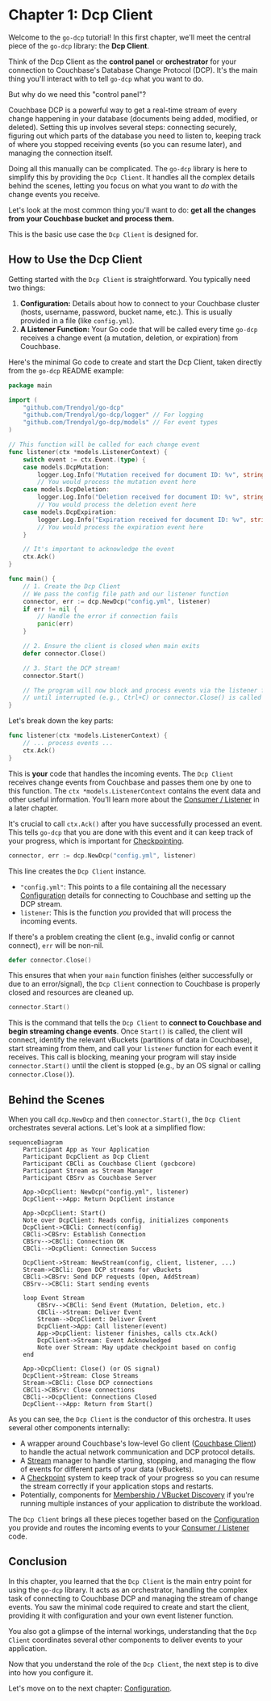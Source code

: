 # Chapter 1: Dcp Client

Welcome to the `go-dcp` tutorial! In this first chapter, we'll meet the central piece of the `go-dcp` library: the **Dcp Client**.

Think of the Dcp Client as the **control panel** or **orchestrator** for your connection to Couchbase's Database Change Protocol (DCP). It's the main thing you'll interact with to tell `go-dcp` what you want to do.

But why do we need this "control panel"?

Couchbase DCP is a powerful way to get a real-time stream of every change happening in your database (documents being added, modified, or deleted). Setting this up involves several steps: connecting securely, figuring out which parts of the database you need to listen to, keeping track of where you stopped receiving events (so you can resume later), and managing the connection itself.

Doing all this manually can be complicated. The `go-dcp` library is here to simplify this by providing the `Dcp Client`. It handles all the complex details behind the scenes, letting you focus on what you want to *do* with the change events you receive.

Let's look at the most common thing you'll want to do: **get all the changes from your Couchbase bucket and process them.**

This is the basic use case the `Dcp Client` is designed for.

## How to Use the Dcp Client

Getting started with the `Dcp Client` is straightforward. You typically need two things:

1.  **Configuration:** Details about how to connect to your Couchbase cluster (hosts, username, password, bucket name, etc.). This is usually provided in a file (like `config.yml`).
2.  **A Listener Function:** Your Go code that will be called every time `go-dcp` receives a change event (a mutation, deletion, or expiration) from Couchbase.

Here's the minimal Go code to create and start the Dcp Client, taken directly from the `go-dcp` README example:

```go
package main

import (
	"github.com/Trendyol/go-dcp"
	"github.com/Trendyol/go-dcp/logger" // For logging
	"github.com/Trendyol/go-dcp/models" // For event types
)

// This function will be called for each change event
func listener(ctx *models.ListenerContext) {
	switch event := ctx.Event.(type) {
	case models.DcpMutation:
		logger.Log.Info("Mutation received for document ID: %v", string(event.Key))
		// You would process the mutation event here
	case models.DcpDeletion:
		logger.Log.Info("Deletion received for document ID: %v", string(event.Key))
		// You would process the deletion event here
	case models.DcpExpiration:
		logger.Log.Info("Expiration received for document ID: %v", string(event.Key))
		// You would process the expiration event here
	}

	// It's important to acknowledge the event
	ctx.Ack()
}

func main() {
	// 1. Create the Dcp Client
	// We pass the config file path and our listener function
	connector, err := dcp.NewDcp("config.yml", listener)
	if err != nil {
		// Handle the error if connection fails
		panic(err)
	}

	// 2. Ensure the client is closed when main exits
	defer connector.Close()

	// 3. Start the DCP stream!
	connector.Start()

	// The program will now block and process events via the listener function
	// until interrupted (e.g., Ctrl+C) or connector.Close() is called elsewhere
}
```

Let's break down the key parts:

```go
func listener(ctx *models.ListenerContext) {
	// ... process events ...
	ctx.Ack()
}
```

This is **your** code that handles the incoming events. The `Dcp Client` receives change events from Couchbase and passes them one by one to this function. The `ctx *models.ListenerContext` contains the event data and other useful information. You'll learn more about the [Consumer / Listener](03_consumer___listener_.md) in a later chapter.

It's crucial to call `ctx.Ack()` after you have successfully processed an event. This tells `go-dcp` that you are done with this event and it can keep track of your progress, which is important for [Checkpointing](06_checkpoint_.md).

```go
connector, err := dcp.NewDcp("config.yml", listener)
```

This line creates the `Dcp Client` instance.
*   `"config.yml"`: This points to a file containing all the necessary [Configuration](02_configuration_.md) details for connecting to Couchbase and setting up the DCP stream.
*   `listener`: This is the function *you* provided that will process the incoming events.

If there's a problem creating the client (e.g., invalid config or cannot connect), `err` will be non-nil.

```go
defer connector.Close()
```

This ensures that when your `main` function finishes (either successfully or due to an error/signal), the `Dcp Client` connection to Couchbase is properly closed and resources are cleaned up.

```go
connector.Start()
```

This is the command that tells the `Dcp Client` to **connect to Couchbase and begin streaming change events**. Once `Start()` is called, the client will connect, identify the relevant vBuckets (partitions of data in Couchbase), start streaming from them, and call your `listener` function for each event it receives. This call is blocking, meaning your program will stay inside `connector.Start()` until the client is stopped (e.g., by an OS signal or calling `connector.Close()`).

## Behind the Scenes

When you call `dcp.NewDcp` and then `connector.Start()`, the `Dcp Client` orchestrates several actions. Let's look at a simplified flow:

```mermaid
sequenceDiagram
    Participant App as Your Application
    Participant DcpClient as Dcp Client
    Participant CBCli as Couchbase Client (gocbcore)
    Participant Stream as Stream Manager
    Participant CBSrv as Couchbase Server

    App->DcpClient: NewDcp("config.yml", listener)
    DcpClient-->App: Return DcpClient instance

    App->DcpClient: Start()
    Note over DcpClient: Reads config, initializes components
    DcpClient->CBCli: Connect(config)
    CBCli->CBSrv: Establish Connection
    CBSrv-->CBCli: Connection OK
    CBCli-->DcpClient: Connection Success

    DcpClient->Stream: NewStream(config, client, listener, ...)
    Stream->CBCli: Open DCP streams for vBuckets
    CBCli->CBSrv: Send DCP requests (Open, AddStream)
    CBSrv-->CBCli: Start sending events

    loop Event Stream
        CBSrv-->CBCli: Send Event (Mutation, Deletion, etc.)
        CBCli-->Stream: Deliver Event
        Stream-->DcpClient: Deliver Event
        DcpClient->App: Call listener(event)
        App->DcpClient: listener finishes, calls ctx.Ack()
        DcpClient->Stream: Event Acknowledged
        Note over Stream: May update checkpoint based on config
    end

    App->DcpClient: Close() (or OS signal)
    DcpClient->Stream: Close Streams
    Stream->CBCli: Close DCP connections
    CBCli->CBSrv: Close connections
    CBCli-->DcpClient: Connections Closed
    DcpClient-->App: Return from Start()
```

As you can see, the `Dcp Client` is the conductor of this orchestra. It uses several other components internally:

*   A wrapper around Couchbase's low-level Go client ([Couchbase Client](04_couchbase_client__gocbcore_wrapper__.md)) to handle the actual network communication and DCP protocol details.
*   A [Stream](05_stream_.md) manager to handle starting, stopping, and managing the flow of events for different parts of your data (vBuckets).
*   A [Checkpoint](06_checkpoint_.md) system to keep track of your progress so you can resume the stream correctly if your application stops and restarts.
*   Potentially, components for [Membership / VBucket Discovery](09_membership___vbucket_discovery_.md) if you're running multiple instances of your application to distribute the workload.

The `Dcp Client` brings all these pieces together based on the [Configuration](02_configuration_.md) you provide and routes the incoming events to your [Consumer / Listener](03_consumer___listener_.md) code.

## Conclusion

In this chapter, you learned that the `Dcp Client` is the main entry point for using the `go-dcp` library. It acts as an orchestrator, handling the complex task of connecting to Couchbase DCP and managing the stream of change events. You saw the minimal code required to create and start the client, providing it with configuration and your own event listener function.

You also got a glimpse of the internal workings, understanding that the `Dcp Client` coordinates several other components to deliver events to your application.

Now that you understand the role of the `Dcp Client`, the next step is to dive into how you configure it.

Let's move on to the next chapter: [Configuration](02_configuration_.md).

